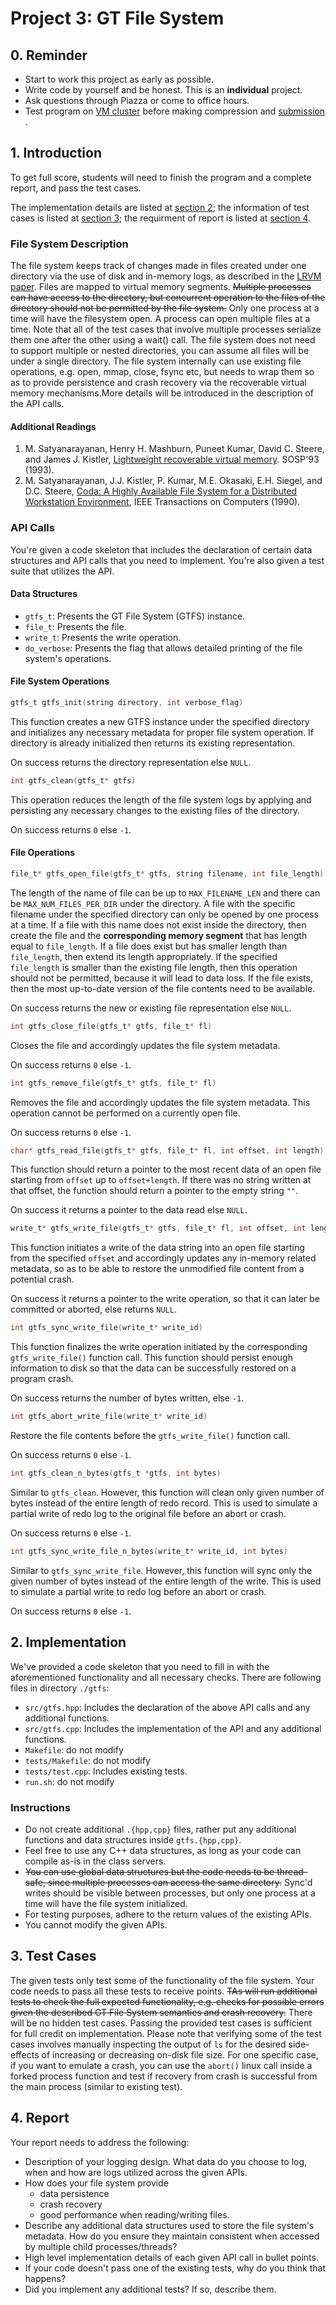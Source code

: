# Project 3: GT File System

## 0. Reminder

- Start to work this project as early as possible.
- Write code by yourself and be honest. This is an **individual** project.
- Ask questions through Piazza or come to office hours.
- Test program on [VM cluster](https://github.gatech.edu/CS6210-Spring22/Project1/blob/main/doc/vm_userguide.md) before making compression and [submission](./project_3_submission.md) .

## 1. Introduction

To get full score, students will need to finish the program and a complete report, and pass the test cases.

The implementation details are listed at [section 2](#2-implementation);
the information of test cases is listed at [section 3](#3-test-cases);
the requirment of report is listed at [section 4](#4-report).

### File System Description

The file system keeps track of changes made in files created under one directory
via the use of disk and in-memory logs, as described in the [LRVM paper](https://dl.acm.org/doi/abs/10.1145/168619.168631).
Files are mapped to virtual memory segments.
~~Multiple processes can have access to the directory,
but concurrent operation to the files of the directory should not be permitted by the file system.~~ Only one process at a time will have the filesystem open. A process can open multiple files at a time. Note that all of the test cases that involve multiple processes serialize them one after the other using a wait() call.
The file system does not need to support multiple or nested directories,
you can assume all files will be under a single directory.
The file system internally can use existing file operations, e.g. open, mmap, close, fsync etc,
but needs to wrap them so as to provide persistence and crash recovery via the recoverable virtual memory mechanisms.More details will be introduced in the description of the API calls.

#### Additional Readings

1. M. Satyanarayanan, Henry H. Mashburn, Puneet Kumar, David C. Steere, and James J. Kistler,
   [Lightweight recoverable virtual memory](https://dl.acm.org/doi/abs/10.1145/168619.168631).
   SOSP'93 (1993).
2. M. Satyanarayanan, J.J. Kistler, P. Kumar, M.E. Okasaki, E.H. Siegel, and D.C. Steere,
   [Coda: A Highly Available File System for a Distributed Workstation Environment](https://ieeexplore.ieee.org/document/54838),
   IEEE Transactions on Computers (1990).

### API Calls

You're given a code skeleton that includes the declaration of certain data structures
and API calls that you need to implement.
You're also given a test suite that utilizes the API.

#### Data Structures

- ``gtfs_t``: Presents the GT File System (GTFS) instance.
- ``file_t``: Presents the file.
- ``write_t``: Presents the write operation.
- ``do_verbose``: Presents the flag that allows detailed printing of the file system's operations.

#### File System Operations

```c
gtfs_t gtfs_init(string directory, int verbose_flag)
```

This function creates a new GTFS instance under the specified directory
and initializes any necessary metadata for proper file system operation.
If directory is already initialized then returns its existing representation.

On success returns the directory representation else ``NULL``.

```c
int gtfs_clean(gtfs_t* gtfs)
```

This operation reduces the length of the file system logs
by applying and persisting any necessary changes to the existing files of the directory.

On success returns ``0`` else ``-1``.

#### File Operations

```c
file_t* gtfs_open_file(gtfs_t* gtfs, string filename, int file_length)
```

The length of the name of file can be up to ``MAX_FILENAME_LEN`` and
there can be ``MAX_NUM_FILES_PER_DIR`` under the directory.
A file with the specific filename under the specified directory can only be opened by one process at a time.
If a file with this name does not exist inside the directory,
then create the file and the **corresponding memory segment** that has length equal to ``file_length``.
If a file does exist but has smaller length than ``file_length``, then extend its length appropriately.
If the specified ``file_length`` is smaller than the existing file length, then this operation should not be permitted, because it will lead to data loss.
If the file exists, then the most up-to-date version of the file contents need to be available.

On success returns the new or existing file representation else ``NULL``.

```c
int gtfs_close_file(gtfs_t* gtfs, file_t* fl)
```

Closes the file and accordingly updates the file system metadata.

On success returns ``0`` else ``-1``.

```c
int gtfs_remove_file(gtfs_t* gtfs, file_t* fl)
```

Removes the file and accordingly updates the file system metadata.
This operation cannot be performed on a currently open file.

On success returns ``0`` else ``-1``.

```c
char* gtfs_read_file(gtfs_t* gtfs, file_t* fl, int offset, int length)
```

This function should return a pointer to the most recent data of an open file starting from ``offset`` up to
``offset+length``.
If there was no string written at that offset,
the function should return a pointer to the empty string ``""``.

On success it returns a pointer to the data read else ``NULL``.

```c
write_t* gtfs_write_file(gtfs_t* gtfs, file_t* fl, int offset, int length, const char* data)
```

This function initiates a write of the data string into an open file starting from the specified ``offset``
and accordingly updates any in-memory related metadata,
so as to be able to restore the unmodified file content from a potential crash.

On success it returns a pointer to the write operation,
so that it can later be committed or aborted, else returns ``NULL``.

```c
int gtfs_sync_write_file(write_t* write_id)
```

This function finalizes the write operation initiated by the corresponding ``gtfs_write_file()`` function call.
This function should persist enough information to disk
so that the data can be successfully restored on a program crash.

On success returns the number of bytes written, else ``-1``.

```c
int gtfs_abort_write_file(write_t* write_id)
```

Restore the file contents before the ``gtfs_write_file()`` function call.

On success returns ``0`` else ``-1``.

```c
int gtfs_clean_n_bytes(gtfs_t *gtfs, int bytes)
```

Similar to ``gtfs_clean``.
However, this function will clean only given number of bytes instead of the entire length of redo record.
This is used to simulate a partial write of redo log to the original file before an abort or crash.

On success returns ``0`` else ``-1``.

```c
int gtfs_sync_write_file_n_bytes(write_t* write_id, int bytes)
```

Similar to ``gtfs_sync_write_file``.
However, this function will sync only the given number of bytes instead of the entire length of the write.
This is used to simulate a partial write to redo log before an abort or crash.

On success returns ``0`` else ``-1``.

## 2. Implementation

We've provided a code skeleton that you need to fill in with the aforementioned functionality
and all necessary checks. There are following files in directory ``./gtfs``:

- ``src/gtfs.hpp``: Includes the declaration of the above API calls and any additional functions.
- ``src/gtfs.cpp``: Includes the implementation of the API and any additional functions.
- ``Makefile``: do not modify
- ``tests/Makefile``: do not modify
- ``tests/test.cpp``: Includes existing tests.
- ``run.sh``: do not modify

### Instructions

- Do not create additional ``.{hpp,cpp}`` files, rather put any additional functions and data structures inside ``gtfs.{hpp,cpp}``.
- Feel free to use any C++ data structures,
  as long as your code can compile as-is in the class servers.
- ~~You can use global data structures but the code needs to be thread-safe,
  since multiple processes can access the same directory.~~ Sync'd writes should be visible between processes, but only one process at a time will have the file system initialized.
- For testing purposes, adhere to the return values of the existing APIs.
- You cannot modify the given APIs.

## 3. Test Cases
The given tests only test some of the functionality of the file system.
Your code needs to pass all these tests to receive points.
~~TAs will run additional tests to check the full expected functionality,
e.g. checks for possible errors given the described GT File System semantics and crash recovery.~~ There will be no hidden test cases. Passing the provided test cases is sufficient for full credit on implementation. Please note that verifying some of the test cases involves manually inspecting the output of `ls` for the desired side-effects of increasing or decreasing on-disk file size.
For one specific case, if you want to emulate a crash, you can use the ``abort()`` linux call inside a forked process
function and test if recovery from crash is successful from the main process (similar to existing test).

## 4. Report

Your report needs to address the following:

- Description of your logging design. What data do you choose to log, when and how are logs utilized across the given APIs.
- How does your file system provide
  - data persistence
  - crash recovery
  - good performance when reading/writing files.
- Describe any additional data structures used to store the file system's metadata.
  How do you ensure they maintain consistent when accessed by multiple child processes/threads?
- High level implementation details of each given API call in bullet points.
- If your code doesn't pass one of the existing tests, why do you think that happens?
- Did you implement any additional tests? If so, describe them.
